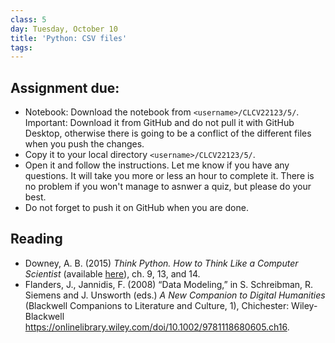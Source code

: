 ```yaml
---
class: 5
day: Tuesday, October 10
title: 'Python: CSV files'
tags: 
---
```


## Assignment due: 
- Notebook: Download the notebook from `<username>/CLCV22123/5/`. Important: Download it from GitHub and do not pull it with GitHub Desktop, otherwise there is going to be a conflict of the different files when you push the changes. 
- Copy it to your local directory `<username>/CLCV22123/5/`.
- Open it and follow the instructions. Let me know if you have any questions. It will take you more or less an hour to complete it. There is no problem if you won't manage to asnwer a quiz, but please do your best.  
- Do not forget to push it on GitHub when you are done.


## Reading 
- Downey, A. B. (2015) _Think Python. How to Think Like a Computer Scientist_ (available [here](https://www.greenteapress.com/thinkpython/thinkpython.html)), ch. 9, 13, and 14.
- Flanders, J., Jannidis, F. (2008) “Data Modeling,” in S. Schreibman, R. Siemens and J. Unsworth (eds.) _A New Companion to Digital Humanities_ (Blackwell Companions to Literature and Culture, 1), Chichester: Wiley-Blackwell <https://onlinelibrary.wiley.com/doi/10.1002/9781118680605.ch16>.